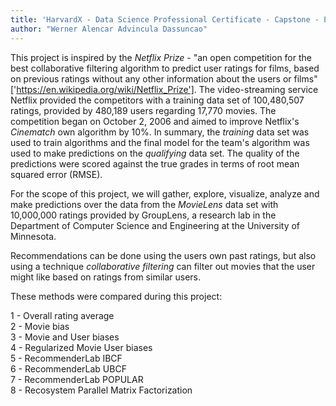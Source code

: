 ```yaml
---
title: 'HarvardX - Data Science Professional Certificate - Capstone - Project MovieLens'
author: "Werner Alencar Advincula Dassuncao"
---
```


This project is inspired by the *Netflix Prize* - "an open competition for the best collaborative filtering algorithm to predict user ratings for films, based on previous ratings without any other information about the users or films" ['https://en.wikipedia.org/wiki/Netflix_Prize'].  The video-streaming service Netflix provided the competitors with a training data set of 100,480,507 ratings, provided by 480,189 users regarding 17,770 movies. The competition began on October 2, 2006 and aimed to improve Netflix's *Cinematch* own algorithm by 10%.  In summary, the *training* data set was used to train algorithms and the final model for the team's algorithm was used to make predictions on the *qualifying* data set. The quality of the predictions were scored against the true grades in terms of root mean squared error (RMSE).  

For the scope of this project, we will gather, explore, visualize, analyze and make predictions over the data from the *MovieLens* data set with 10,000,000 ratings provided by GroupLens, a research lab in the Department of Computer Science and Engineering at the University of Minnesota. 

Recommendations can be done using the users own past ratings, but also using a technique *collaborative filtering* can filter out movies that the user might like based on ratings from similar users.

These methods were compared during this project:

  1 - Overall rating average                  
  2 - Movie bias                              
  3 - Movie and User biases                   
  4 - Regularized Movie User biases           
  5 - RecommenderLab IBCF                     
  6 - RecommenderLab UBCF                     
  7 - RecommenderLab POPULAR                  
  8 - Recosystem Parallel Matrix Factorization